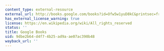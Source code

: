 ```yaml
---
content_type: external-resource
external_url: http://books.google.com/books?id=Ofw5w1yuD8kC&printsec=frontcover
has_external_license_warning: true
license: https://en.wikipedia.org/wiki/All_rights_reserved
status: ''
title: Google Books
uid: 9dbe2b64-d4f7-4b25-ad9a-ae07ac390b48
wayback_url: ''
---
```

